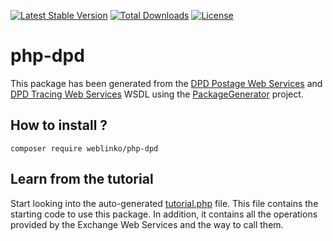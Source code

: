 [![Latest Stable Version](https://poser.pugx.org/weblinko/php-dpd/v/stable.svg)](https://packagist.org/packages/weblinko/php-dpd)
[![Total Downloads](https://poser.pugx.org/weblinko/php-dpd/downloads)](https://packagist.org/packages/weblinko/php-dpd)
[![License](https://poser.pugx.org/weblinko/php-dpd/license.svg)](https://github.com/weblinko/php-dpd/blob/master/LICENSE)

# php-dpd
This package has been generated from the [DPD Postage Web Services](https://e-station.cargonet.software/dpd-eprintwebservice/eprintwebservice.asmx?WSDL) and [DPD Tracing Web Services](https://webtrace.dpd.fr/trace-service/Webtrace_Service.asmx?WSDL) WSDL using the [PackageGenerator](https://github.com/WsdlToPhp/PackageGenerator) project.

## How to install ?

    composer require weblinko/php-dpd

## Learn from the tutorial
Start looking into the auto-generated [tutorial.php](tutorial.php) file. This file contains the starting code to use this package. In addition, it contains all the operations provided by the Exchange Web Services and the way to call them.
